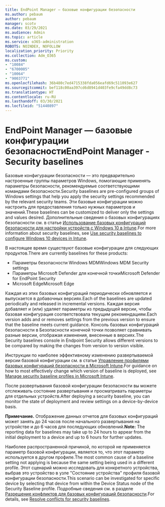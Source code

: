 ```yaml
---
title: EndPoint Manager — базовые конфигурации безопасности
ms.author: pebaum
author: pebaum
manager: scotv
ms.date: 03/29/2021
ms.audience: Admin
ms.topic: article
ms.service: o365-administration
ROBOTS: NOINDEX, NOFOLLOW
localization_priority: Priority
ms.collection: Adm_O365
ms.custom:
- "10084"
- "6700005"
- "10064"
- "9003771"
ms.openlocfilehash: 36b480c7ed4715338fda056eafd69c511093e627
ms.sourcegitcommit: bef118c00aa397cd6d8941d403fe9cfa49dd8c73
ms.translationtype: HT
ms.contentlocale: ru-RU
ms.lasthandoff: 03/30/2021
ms.locfileid: "51440897"
---
```

# <a name="endpoint-manager---security-baselines"></a><span data-ttu-id="f6745-102">EndPoint Manager — базовые конфигурации безопасности</span><span class="sxs-lookup"><span data-stu-id="f6745-102">EndPoint Manager - Security baselines</span></span>

<span data-ttu-id="f6745-103">Базовые конфигурации безопасности — это предварительно настроенные группы параметров Windows, помогающие применять параметры безопасности, рекомендуемые соответствующими командами безопасности.</span><span class="sxs-lookup"><span data-stu-id="f6745-103">Security baselines are pre-configured groups of Windows settings that help you apply the security settings recommended by the relevant security teams.</span></span> <span data-ttu-id="f6745-104">Эти базовые конфигурации можно настроить для предоставления только нужных параметров и значений.</span><span class="sxs-lookup"><span data-stu-id="f6745-104">These baselines can be customized to deliver only the settings and values desired.</span></span> <span data-ttu-id="f6745-105">Дополнительные сведения о базовых конфигурациях безопасности см. в статье [Использование базовых конфигураций безопасности для настройки устройств с Windows 10 в Intune](https://docs.microsoft.com/mem/intune/protect/security-baselines).</span><span class="sxs-lookup"><span data-stu-id="f6745-105">For more information about security baselines, see [Use security baselines to configure Windows 10 devices in Intune](https://docs.microsoft.com/mem/intune/protect/security-baselines).</span></span>

<span data-ttu-id="f6745-106">В настоящее время существуют базовые конфигурации для следующих продуктов.</span><span class="sxs-lookup"><span data-stu-id="f6745-106">There are currently baselines for these products:</span></span>

- <span data-ttu-id="f6745-107">Параметры безопасности Windows MDM</span><span class="sxs-lookup"><span data-stu-id="f6745-107">Windows MDM Security settings</span></span>
- <span data-ttu-id="f6745-108">Параметры Microsoft Defender для конечной точки</span><span class="sxs-lookup"><span data-stu-id="f6745-108">Microsoft Defender for EndPoint Security</span></span>
- <span data-ttu-id="f6745-109">Microsoft Edge</span><span class="sxs-lookup"><span data-stu-id="f6745-109">Microsoft Edge</span></span>

<span data-ttu-id="f6745-110">Каждая из этих базовых конфигураций периодически обновляется и выпускается в добавочных версиях.</span><span class="sxs-lookup"><span data-stu-id="f6745-110">Each of the baselines are updated periodically and released in incremental versions.</span></span> <span data-ttu-id="f6745-111">Каждая версия добавляет и (или) удаляет параметры из предыдущей версии, чтобы базовая конфигурация соответствовала текущим рекомендациям.</span><span class="sxs-lookup"><span data-stu-id="f6745-111">Each version adds and or removes settings from the previous version to ensure that the baseline meets current guidance.</span></span> <span data-ttu-id="f6745-112">Консоль базовых конфигураций безопасности в Безопасности конечной точки позволяет сравнивать разные версии, отображая изменения, внесенные в версиях.</span><span class="sxs-lookup"><span data-stu-id="f6745-112">The Security baselines console in Endpoint Security allows different versions to be compared by making the changes from version to version visible.</span></span>

<span data-ttu-id="f6745-113">Инструкции по наиболее эффективному изменению развертываемой версии базовой конфигурации см. в статье [Управление профилями базовых конфигураций безопасности в Microsoft Intune](https://docs.microsoft.com/mem/intune/protect/security-baselines-configure).</span><span class="sxs-lookup"><span data-stu-id="f6745-113">For guidance on how to most effectively change which version of baseline is deployed, see [Manage security baseline profiles in Microsoft Intune](https://docs.microsoft.com/mem/intune/protect/security-baselines-configure).</span></span>

<span data-ttu-id="f6745-114">После развертывания базовой конфигурации безопасности вы можете отслеживать состояние развертывания и просматривать параметры для отдельных устройств.</span><span class="sxs-lookup"><span data-stu-id="f6745-114">After deploying a security baseline, you can monitor the state of deployment and review settings on a device-by-device basis.</span></span>

<span data-ttu-id="f6745-115">**Примечание.** Отображение данных отчетов для базовых конфигураций может занять до 24 часов после начального развертывания на устройстве и до 6 часов для последующих обновлений.</span><span class="sxs-lookup"><span data-stu-id="f6745-115">**Note:** The reporting data for baselines may take up to 24 hours to appear from the initial deployment to a device and up to 6 hours for further updates.</span></span> 

<span data-ttu-id="f6745-116">Наиболее распространенной причиной, по которой не применяется параметр базовой конфигурации, является то, что этот параметр используется в другом профиле.</span><span class="sxs-lookup"><span data-stu-id="f6745-116">The most common cause of a baseline setting not applying is because the same setting being used in a different profile.</span></span> <span data-ttu-id="f6745-117">Этот сценарий можно исследовать для конкретного устройства, выбрав это устройство в узле "Состояние устройства" профиля базовой конфигурации безопасности.</span><span class="sxs-lookup"><span data-stu-id="f6745-117">This scenario can be investigated for specific device by selecting that device from within the Device Status node of the Security Baseline profile.</span></span> <span data-ttu-id="f6745-118">Подробные сведения см. в разделе [Разрешение конфликтов для базовых конфигураций безопасности](https://docs.microsoft.com/mem/intune/protect/security-baselines-monitor#resolve-conflicts-for-security-baselines).</span><span class="sxs-lookup"><span data-stu-id="f6745-118">For details, see [Resolve conflicts for security baselines](https://docs.microsoft.com/mem/intune/protect/security-baselines-monitor#resolve-conflicts-for-security-baselines).</span></span>